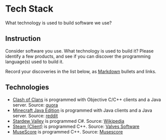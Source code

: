 # Tech Stack

What technology is used to build software we use?

## Instruction

Consider software you use. What technology is used to build it? Please identify a few products, and see if you can discover the programming language(s) used to build it.

Record your discoveries in the list below, as [Markdown](https://www.markdownguide.org/basic-syntax/) bullets and links.

## Technologies

- [Clash of Clans](https://supercell.com/en/games/clashofclans/) is programmed with Objective C/C++ clients and a Java server. Source: [quora](https://www.quora.com/What-programming-language-is-used-in-Clash-of-Clan-Game?share=1)
- [Minecraft Java Edition](https://www.minecraft.net/en-us/about-minecraft) is programmed with Java clients and a Java server. Source: [reddit](https://www.reddit.com/r/learnprogramming/comments/4vqcf4/comment/d60k15q/?utm_source=share&utm_medium=web2x&context=3)
- [Stardew Valley](https://www.stardewvalley.net/) is programmed C#. Source: [Wikipedia](https://en.wikipedia.org/wiki/Stardew_Valley#:~:text=He%20originally%20programmed%20it%20in,than%204%20gigs%20of%20RAM%22.)
- [Steam (Client)](https://store.steampowered.com/) is programmed C++. Source: [Valves Software](https://www.valvesoftware.com/en/jobs?job_id=21#:~:text=The%20Steam%20client%20and%20SDK,platform%20SDKs%20and%20game%20engines.)
- [MuseScore](https://musescore.org/en) is programmed C++. Source: [Musescore](https://musescore.org/en/node/60776)
